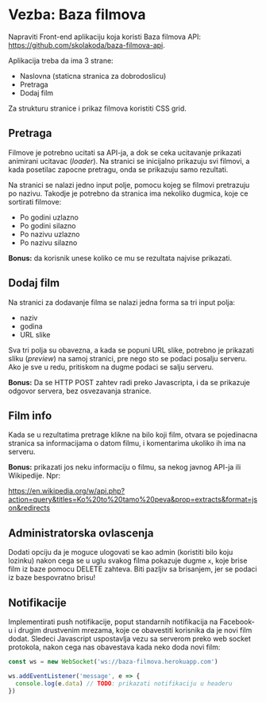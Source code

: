 # Vezba: Baza filmova

Napraviti Front-end aplikaciju koja koristi Baza filmova API: 
https://github.com/skolakoda/baza-filmova-api. 

Aplikacija treba da ima 3 strane:

- Naslovna (staticna stranica za dobrodoslicu)
- Pretraga
- Dodaj film

Za strukturu stranice i prikaz filmova koristiti CSS grid.

## Pretraga

Filmove je potrebno ucitati sa API-ja, a dok se ceka ucitavanje prikazati animirani ucitavac (*loader*). Na stranici se inicijalno prikazuju svi filmovi, a kada posetilac zapocne pretragu, onda se prikazuju samo rezultati.

Na stranici se nalazi jedno input polje, pomocu kojeg se filmovi pretrazuju po nazivu. Takodje je potrebno da stranica ima nekoliko dugmica, koje ce sortirati filmove:

- Po godini uzlazno
- Po godini silazno
- Po nazivu uzlazno
- Po nazivu silazno

**Bonus:** da korisnik unese koliko ce mu se rezultata najvise prikazati.

## Dodaj film

Na stranici za dodavanje filma se nalazi jedna forma sa tri input polja:

- naziv
- godina
- URL slike

Sva tri polja su obavezna, a kada se popuni URL slike, potrebno je prikazati sliku (*preview*) na samoj stranici, pre nego sto se podaci posalju serveru. Ako je sve u redu, pritiskom na dugme podaci se salju serveru.

**Bonus:** Da se HTTP POST zahtev radi preko Javascripta, i da se prikazuje odgovor servera, bez osvezavanja stranice.

## Film info

Kada se u rezultatima pretrage klikne na bilo koji film, otvara se pojedinacna stranica sa informacijama o datom filmu, i komentarima ukoliko ih ima na serveru. 

**Bonus:** prikazati jos neku informaciju o filmu, sa nekog javnog API-ja ili Wikipedije. Npr:

https://en.wikipedia.org/w/api.php?action=query&titles=Ko%20to%20tamo%20peva&prop=extracts&format=json&redirects

## Administratorska ovlascenja

Dodati opciju da je moguce ulogovati se kao admin (koristiti bilo koju lozinku) nakon cega se u uglu svakog filma pokazuje dugme `x`, koje brise film iz baze pomocu DELETE zahteva. Biti pazljiv sa brisanjem, jer se podaci iz baze bespovratno brisu!

## Notifikacije

Implementirati push notifikacije, poput standarnih notifikacija na Facebook-u i drugim drustvenim mrezama, koje ce obavestiti korisnika da je novi film dodat. Sledeci Javascript uspostavlja vezu sa serverom preko web socket protokola, nakon cega nas obavestava kada neko doda novi film:

```js
const ws = new WebSocket('ws://baza-filmova.herokuapp.com')

ws.addEventListener('message', e => {
  console.log(e.data) // TODO: prikazati notifikaciju u headeru
})
```
